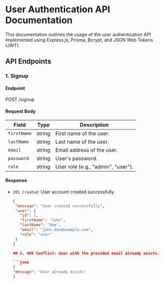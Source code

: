 # User Authentication API Documentation

This documentation outlines the usage of the user authentication API implemented using Express.js, Prisma, Bcrypt, and JSON Web Tokens (JWT).

## API Endpoints

### 1. Signup

#### Endpoint
POST /signup



#### Request Body

| Field      | Type   | Description                       |
|------------|--------|-----------------------------------|
| `firstName` | string | First name of the user.           |
| `lastName`  | string | Last name of the user.            |
| `email`     | string | Email address of the user.        |
| `password`  | string | User's password.                  |
| `role`      | string | User role (e.g., "admin", "user").|

#### Response
- `201 Created`: User account created successfully.

   ```json
  {
    "message": "User created successfully",
    "user": {
      "id": 1,
      "firstName": "John",
      "lastName": "Doe",
      "email": "john.doe@example.com",
      "role": "user"
    }
  }

  ## 1. 409 Conflict: User with the provided email already exists.

   ```json
   {
  "message": "User already exists"
   }


